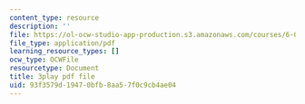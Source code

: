 ```yaml
---
content_type: resource
description: ''
file: https://ol-ocw-studio-app-production.s3.amazonaws.com/courses/6-01sc-introduction-to-electrical-engineering-and-computer-science-i-spring-2011/93f3579d19470bfb8aa57f0c9cb4ae04_FANl3evX0FQ.pdf
file_type: application/pdf
learning_resource_types: []
ocw_type: OCWFile
resourcetype: Document
title: 3play pdf file
uid: 93f3579d-1947-0bfb-8aa5-7f0c9cb4ae04
---
```

